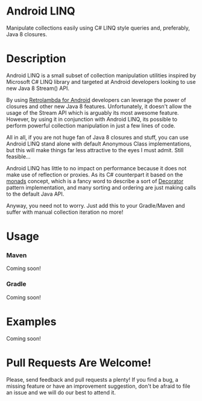# Android LINQ
Manipulate collections easily using C# LINQ style queries and, preferably, Java 8 closures.

# Description

Android LINQ is a small subset of collection manipulation utilities inspired by Microsoft C# LINQ library and targeted at Android developers looking to use new Java 8 Stream() API. 

By using [Retrolambda for Android](https://github.com/evant/gradle-retrolambda) developers can leverage the power of closures and other new Java 8 features. Unfortunately, it doesn't allow the usage of the Stream API which is arguably its most awesome feature. However, by using it in conjunction with Android LINQ, its possible to perform powerful collection manipulation in just a few lines of code. 

All in all, if you are not huge fan of Java 8 closures and stuff, you can use Android LINQ stand alone with default Anonymous Class implementations, but this will make things far less attractive to the eyes I must admit. Still feasible...

Android LINQ has little to no impact on performance because it does not make use of reflection or proxies. As its C# counterpart it based on the [monads](http://en.wikipedia.org/wiki/Monad_(functional_programming)) concept, which is a fancy word to describe a sort of [Decorator](http://en.wikipedia.org/wiki/Decorator_pattern) pattern implementation, and many sorting and ordering are just making calls to the default Java API.

Anyway, you need not to worry. Just add this to your Gradle/Maven and suffer with manual collection iteration no more!

# Usage

### Maven

Coming soon!

### Gradle

Coming soon!

# Examples

Coming soon!

# Pull Requests Are Welcome!

Please, send feedback and pull requests a plenty! 
If you find a bug, a missing feature or have an improvement suggestion, don't be afraid to file an issue and we will do our best to attend it.
